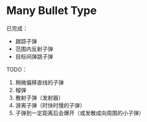 # Many Bullet Type

已完成：

* 跟踪子弹
* 范围内反射子弹
* 目标间弹跳子弹

TODO：

1. 稍微偏移直线的子弹
2. 榴弹
3. 散射子弹（发射器）
4. 游离子弹（时快时慢的子弹）
5. 子弹到一定距离后会爆开（或发散成向周围的小子弹）